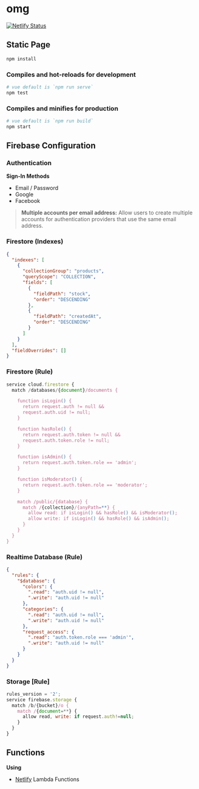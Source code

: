 # omg

[![Netlify Status](https://api.netlify.com/api/v1/badges/4a1fea98-6608-4e58-a29b-ebf2f2d7910b/deploy-status)](https://app.netlify.com/sites/serene-galileo-f84e05/deploys)

## Static Page

```sh
npm install
```

### Compiles and hot-reloads for development

```sh
# vue default is `npm run serve`
npm test
```

### Compiles and minifies for production

```sh
# vue default is `npm run build`
npm start
```

## Firebase Configuration

### Authentication

**Sign-In Methods**

- Email / Password
- Google
- Facebook

> **Multiple accounts per email address:** Allow users to create multiple accounts for authentication providers that use the same email address.

### Firestore (Indexes)

```json
{
  "indexes": [
    {
      "collectionGroup": "products",
      "queryScope": "COLLECTION",
      "fields": [
        {
          "fieldPath": "stock",
          "order": "DESCENDING"
        },
        {
          "fieldPath": "createdAt",
          "order": "DESCENDING"
        }
      ]
    }
  ],
  "fieldOverrides": []
}
```

### Firestore (Rule)

```js
service cloud.firestore {
  match /databases/{document}/documents {

    function isLogin() {
      return request.auth != null &&
      request.auth.uid != null;
    }

    function hasRole() {
      return request.auth.token != null &&
      request.auth.token.role != null;
    }

    function isAdmin() {
      return request.auth.token.role == 'admin';
    }

    function isModerator() {
      return request.auth.token.role == 'moderator';
    }

    match /public/{database} {
      match /{collection}/{anyPath=**} {
        allow read: if isLogin() && hasRole() && isModerator();
        allow write: if isLogin() && hasRole() && isAdmin();
      }
    }
  }
}
```

### Realtime Database (Rule)

```json
{
  "rules": {
    "$database": {
      "colors": {
        ".read": "auth.uid != null",
        ".write": "auth.uid != null"
      },
      "categories": {
        ".read": "auth.uid != null",
        ".write": "auth.uid != null"
      },
      "request_access": {
        ".read": "auth.token.role === 'admin'",
        ".write": "auth.uid != null"
      }
    }
  }
}
```

### Storage [Rule]

```js
rules_version = '2';
service firebase.storage {
  match /b/{bucket}/o {
    match /{document=**} {
      allow read, write: if request.auth!=null;
    }
  }
}
```

## Functions

**Using**

- [Netlify](https://netlify.com) Lambda Functions
